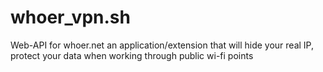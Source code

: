 # whoer_vpn.sh
Web-API for whoer.net an application/extension that will hide your real IP, protect your data when working through public wi-fi points
